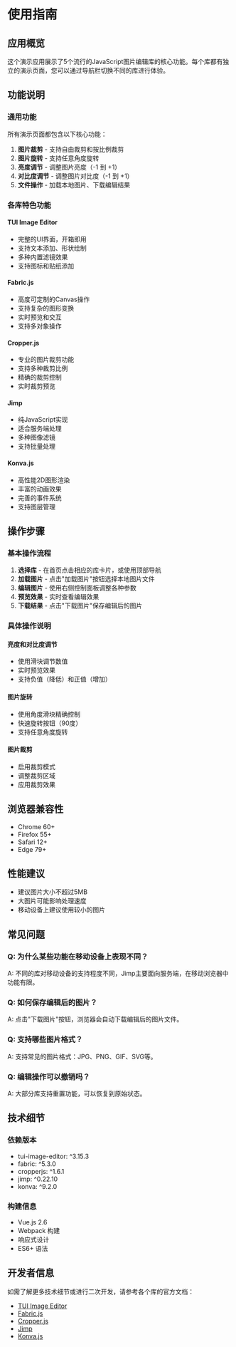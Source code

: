 # 使用指南

## 应用概览

这个演示应用展示了5个流行的JavaScript图片编辑库的核心功能。每个库都有独立的演示页面，您可以通过导航栏切换不同的库进行体验。

## 功能说明

### 通用功能

所有演示页面都包含以下核心功能：

1. **图片裁剪** - 支持自由裁剪和按比例裁剪
2. **图片旋转** - 支持任意角度旋转  
3. **亮度调节** - 调整图片亮度（-1 到 +1）
4. **对比度调节** - 调整图片对比度（-1 到 +1）
5. **文件操作** - 加载本地图片、下载编辑结果

### 各库特色功能

#### TUI Image Editor
- 完整的UI界面，开箱即用
- 支持文本添加、形状绘制
- 多种内置滤镜效果
- 支持图标和贴纸添加

#### Fabric.js  
- 高度可定制的Canvas操作
- 支持复杂的图形变换
- 实时预览和交互
- 支持多对象操作

#### Cropper.js
- 专业的图片裁剪功能
- 支持多种裁剪比例
- 精确的裁剪控制
- 实时裁剪预览

#### Jimp
- 纯JavaScript实现
- 适合服务端处理
- 多种图像滤镜
- 支持批量处理

#### Konva.js
- 高性能2D图形渲染
- 丰富的动画效果
- 完善的事件系统
- 支持图层管理

## 操作步骤

### 基本操作流程

1. **选择库** - 在首页点击相应的库卡片，或使用顶部导航
2. **加载图片** - 点击"加载图片"按钮选择本地图片文件
3. **编辑图片** - 使用右侧控制面板调整各种参数
4. **预览效果** - 实时查看编辑效果
5. **下载结果** - 点击"下载图片"保存编辑后的图片

### 具体操作说明

#### 亮度和对比度调节
- 使用滑块调节数值
- 实时预览效果
- 支持负值（降低）和正值（增加）

#### 图片旋转
- 使用角度滑块精确控制
- 快速旋转按钮（90度）
- 支持任意角度旋转

#### 图片裁剪
- 启用裁剪模式
- 调整裁剪区域
- 应用裁剪效果

## 浏览器兼容性

- Chrome 60+
- Firefox 55+  
- Safari 12+
- Edge 79+

## 性能建议

- 建议图片大小不超过5MB
- 大图片可能影响处理速度
- 移动设备上建议使用较小的图片

## 常见问题

### Q: 为什么某些功能在移动设备上表现不同？
A: 不同的库对移动设备的支持程度不同，Jimp主要面向服务端，在移动浏览器中功能有限。

### Q: 如何保存编辑后的图片？
A: 点击"下载图片"按钮，浏览器会自动下载编辑后的图片文件。

### Q: 支持哪些图片格式？
A: 支持常见的图片格式：JPG、PNG、GIF、SVG等。

### Q: 编辑操作可以撤销吗？
A: 大部分库支持重置功能，可以恢复到原始状态。

## 技术细节

### 依赖版本
- tui-image-editor: ^3.15.3
- fabric: ^5.3.0  
- cropperjs: ^1.6.1
- jimp: ^0.22.10
- konva: ^9.2.0

### 构建信息
- Vue.js 2.6
- Webpack 构建
- 响应式设计
- ES6+ 语法

## 开发者信息

如需了解更多技术细节或进行二次开发，请参考各个库的官方文档：

- [TUI Image Editor](https://ui.toast.com/tui-image-editor/)
- [Fabric.js](http://fabricjs.com/)
- [Cropper.js](https://fengyuanchen.github.io/cropperjs/)
- [Jimp](https://github.com/jimp-dev/jimp)
- [Konva.js](https://konvajs.org/)
